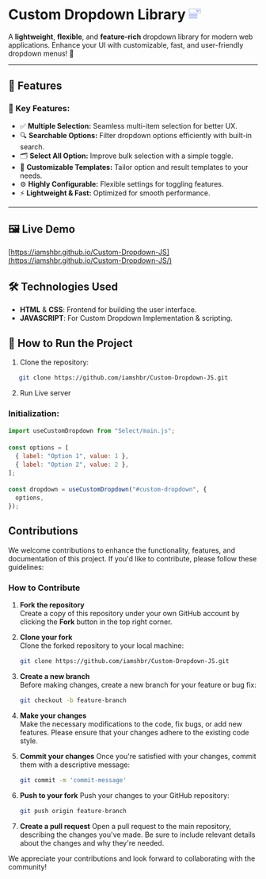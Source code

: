 # Custom Dropdown Library ![Custom Dropdown](./public/icons/dropdown-menu.png)

A **lightweight**, **flexible**, and **feature-rich** dropdown library for modern web applications. Enhance your UI with customizable, fast, and user-friendly dropdown menus! 🎉

---

## 🚀 Features

### 🔑 Key Features:

- ✅ **Multiple Selection:** Seamless multi-item selection for better UX.
- 🔍 **Searchable Options:** Filter dropdown options efficiently with built-in search.
- 🗂️ **Select All Option:** Improve bulk selection with a simple toggle.
- 🎨 **Customizable Templates:** Tailor option and result templates to your needs.
- ⚙️ **Highly Configurable:** Flexible settings for toggling features.
- ⚡ **Lightweight & Fast:** Optimized for smooth performance.

---

## 🖼️ Live Demo

[https://iamshbr.github.io/Custom-Dropdown-JS](https://iamshbr.github.io/Custom-Dropdown-JS/)

## 🛠️ Technologies Used

- **HTML** & **CSS**: Frontend for building the user interface.
- **JAVASCRIPT**: For Custom Dropdown Implementation & scripting.

## 🚀 How to Run the Project

1. Clone the repository:

```bash
   git clone https://github.com/iamshbr/Custom-Dropdown-JS.git

```

2. Run Live server

### Initialization:

```javascript
import useCustomDropdown from "Select/main.js";

const options = [
  { label: "Option 1", value: 1 },
  { label: "Option 2", value: 2 },
];

const dropdown = useCustomDropdown("#custom-dropdown", {
  options,
});
```

## Contributions

We welcome contributions to enhance the functionality, features, and documentation of this project. If you'd like to contribute, please follow these guidelines:

### How to Contribute

1. **Fork the repository**  
   Create a copy of this repository under your own GitHub account by clicking the **Fork** button in the top right corner.

2. **Clone your fork**  
   Clone the forked repository to your local machine:

   ```bash
   git clone https://github.com/iamshbr/Custom-Dropdown-JS.git
   ```

3. **Create a new branch**  
   Before making changes, create a new branch for your feature or bug fix:

   ```bash
   git checkout -b feature-branch
   ```

4. **Make your changes**  
   Make the necessary modifications to the code, fix bugs, or add new features. Please ensure that your changes adhere to the existing code style.

5. **Commit your changes**
   Once you're satisfied with your changes, commit them with a descriptive message:

   ```bash
   git commit -m 'commit-message'
   ```

6. **Push to your fork**
   Push your changes to your GitHub repository:

   ```bash
   git push origin feature-branch
   ```

7. **Create a pull request**
   Open a pull request to the main repository, describing the changes you've made. Be sure to include relevant details about the changes and why they're needed.

We appreciate your contributions and look forward to collaborating with the community!
